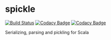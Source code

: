 # spickle
[![Build Status](https://travis-ci.com/rvanheest/spickle.svg?token=qv7eNxpieT2PFzyLjqze&branch=master)](https://travis-ci.com/rvanheest/spickle)
[![Codacy Badge](https://api.codacy.com/project/badge/Grade/fa0990cb9bbf414ebf7cd94b60a93e19)](https://www.codacy.com/app/rvanheest/spickle?utm_source=github.com&utm_medium=referral&utm_content=rvanheest/spickle&utm_campaign=badger)
[![Codacy Badge](https://api.codacy.com/project/badge/Coverage/fa0990cb9bbf414ebf7cd94b60a93e19)](https://www.codacy.com/app/rvanheest/spickle?utm_source=github.com&amp;utm_medium=referral&amp;utm_content=rvanheest/spickle&amp;utm_campaign=Badge_Coverage)

Serializing, parsing and pickling for Scala
